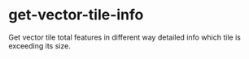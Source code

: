 # get-vector-tile-info

Get vector tile total features in different way detailed info which tile is exceeding its size.
